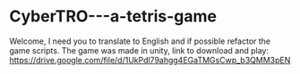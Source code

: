 # CyberTRO---a-tetris-game
Welcome, I need you to translate to English and if possible refactor the game scripts.
The game was made in unity, link to download and play: https://drive.google.com/file/d/1UkPdl79ahgg4EGaTMGsCwp_b3QMM3pEN
